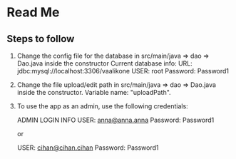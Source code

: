 # Read Me

## Steps to follow
1. Change the config file for the database in src/main/java => dao => Dao.java inside the constructor
	Current database info: 
	URL:	jdbc:mysql://localhost:3306/vaalikone
	USER:	root
	Password:	Password1
2. Change the file upload/edit path in src/main/java => dao => Dao.java inside the constructor. Variable name: "uploadPath".
3. To use the app as an admin, use the following credentials:

	ADMIN LOGIN INFO
	USER:	anna@anna.anna
	Password:	Password1
	
	or
	
	USER:	cihan@cihan.cihan
	Password:	Password1